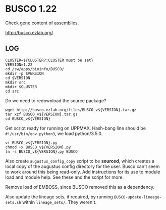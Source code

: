 BUSCO 1.22
==========

Check gene content of assemblies.

<http://busco.ezlab.org/>

LOG
---

    CLUSTER=${CLUSTER?:CLUSTER must be set}
    VERSION=1.22
    cd /sw/apps/bioinfo/BUSCO/
    mkdir -p $VERSION
    cd $VERSION
    mkdir src
    mkdir $CLUSTER
    cd src

Do we need to redownload the source package?

    wget http://busco.ezlab.org/files/BUSCO_v${VERSION}.tar.gz
    tar xzf BUSCO_v${VERSION}.tar.gz
    cd BUSCO_v${VERSION}

Get script ready for running on UPPMAX. Hash-bang line should be
`#!/usr/bin/env python3`, we load python/3.5.0.

    vi BUSCO_v${VERSION}.py
    chmod +x BUSCO_v${VERSION}.py
    ln -s BUSCO_v${VERSION}.py BUSCO

Also create `augustus_config_copy` script to be **sourced**, which creates a
local copy of the augustus config directory for the user.  Busco can't seem to
work around this being read-only.  Add instructions for its use to module load
and module help.  See these and the script for more.

Remove load of EMBOSS, since BUSCO removed this as a dependency.

Also update the lineage sets, if required, by running
`BUSCO-update-lineage-sets.sh` within `lineage_sets/`.  They weren't.


